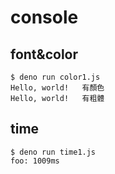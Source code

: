# console

## font&color

```
$ deno run color1.js
Hello, world!   有顏色
Hello, world!   有粗體
```

## time

```
$ deno run time1.js
foo: 1009ms
```